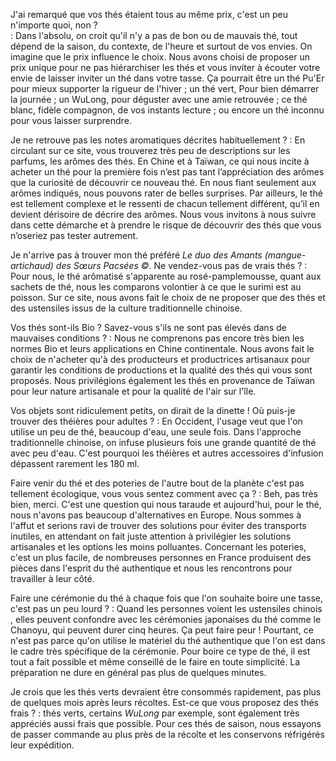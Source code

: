 <script>
    window.addEventListener("load", function(event) {
        // display the first answer
        document.querySelector("dd").classList.toggle('visible')
        const dts = document.querySelectorAll("dt")
        dts.forEach(dt => dt.addEventListener('click', event => {
            event.currentTarget.nextElementSibling.classList.toggle('visible')
        }))
    });
</script>

J'ai remarqué que vos thés étaient tous au même prix, c'est un peu n'importe quoi, non ?  
: Dans l'absolu, on croit qu'il n'y a pas de bon ou de mauvais thé, tout dépend de la saison, du contexte, de l'heure et surtout de vos envies. On imagine que le prix influence le choix. Nous avons choisi de proposer un prix unique pour ne pas hiérarchiser les thés et vous inviter à écouter votre envie de laisser inviter un thé dans votre tasse. Ça pourrait être un thé Pu'Er pour mieux supporter la rigueur de l'hiver ; un thé vert, Pour bien démarrer la journée ; un WuLong, pour déguster avec une amie retrouvée ; ce thé blanc, fidèle compagnon, de vos instants lecture ; ou encore un thé inconnu pour vous laisser surprendre.

Je ne retrouve pas les notes aromatiques décrites habituellement ?
: En circulant sur ce site, vous trouverez très peu de descriptions sur les parfums, les arômes des thés. En Chine et à Taïwan, ce qui nous incite à acheter un thé pour la première fois n’est pas tant l’appréciation des arômes que la curiosité de découvrir ce nouveau thé. En nous fiant seulement aux arômes indiqués, nous pouvons rater de belles surprises. Par ailleurs, le thé est tellement complexe et le ressenti de chacun tellement différent, qu’il en devient dérisoire de décrire des arômes. Nous vous invitons à nous suivre dans cette démarche et à prendre le risque de découvrir des thés que vous n’oseriez pas tester autrement.

Je n'arrive pas à trouver mon thé préféré *Le duo des Amants (mangue-artichaud) des Sœurs Pacsées ©*. Ne vendez-vous pas de vrais thés ?
: Pour nous, le thé arômatisé s'apparente au rosé-pamplemousse, quant aux sachets de thé, nous les comparons volontier à ce que le surimi est au poisson. Sur ce site, nous avons fait le choix de ne proposer que des thés et des ustensiles issus de la culture traditionnelle chinoise. 

Vos thés sont-ils Bio ? Savez-vous s'ils ne sont pas élevés dans de mauvaises conditions ?
: Nous ne comprenons pas encore très bien les normes Bio et leurs applications en Chine continentale. 
Nous avons fait le choix de n'acheter qu'à des producteurs et productrices artisanaux <!-- que nous connaissons personnellement --> pour garantir les conditions de productions et la qualité des thés qui vous sont proposés. Nous privilégions également les thés en provenance de Taïwan pour leur nature artisanale et pour la qualité de l'air sur l'île. 

Vos objets sont ridiculement petits, on dirait de la dinette ! Où puis-je trouver des théières pour adultes ?
: En Occident, l'usage veut que l'on utilise un peu de thé, beaucoup d'eau, une seule fois. Dans l'approche traditionnelle chinoise, on infuse plusieurs fois une grande quantité de thé avec peu d'eau. C'est pourquoi les théières et autres accessoires d'infusion dépassent rarement les 180 ml. 

Faire venir du thé et des poteries de l'autre bout de la planète c'est pas tellement écologique, vous vous sentez comment avec ça ?
: Beh, pas très bien, merci. C'est une question qui nous taraude et aujourd'hui, pour le thé, nous n'avons pas beaucoup d'alternatives en Europe. Nous sommes à l'affut et serions ravi de trouver des solutions pour éviter des transports inutiles, en attendant on fait juste attention à privilégier les solutions artisanales et les options les moins polluantes. Concernant les poteries, c'est un plus facile, de nombreuses personnes en France produisent des pièces dans l'esprit du thé authentique et nous les rencontrons pour travailler à leur côté.

Faire une cérémonie du thé à chaque fois que l'on souhaite boire une tasse, c'est pas un peu lourd ?
: Quand les personnes voient les ustensiles <!-- traditionnels --> chinois <!-- pour infuser du thé, elles peuvent confondre-->, elles peuvent confondre avec les cérémonies japonaises du thé comme le Chanoyu, qui peuvent durer cinq heures. Ça peut faire peur ! Pourtant, ce n'est pas parce qu'on utilise le matériel du thé authentique que l'on est dans le cadre très spécifique de la cérémonie. Pour boire ce type de thé, il est tout a fait possible et même conseillé de le faire en toute simplicité. La préparation ne dure en général pas plus de quelques minutes. 

Je crois que les thés verts devraient être consommés rapidement, pas plus de quelques mois après leurs récoltes. Est-ce que vous proposez des thés frais ?
: <!-- en effet, un thé vert bien conservé au congélateur doit se consommer dans les 12 mois après sa récolte, et moins de 6 mois si il est conservé au réfrigérateur. Cette règle ne s'applique pas qu'aux --> thés verts, certains _WuLong_ par exemple, sont également très appréciés aussi frais que possible. Pour ces thés de saison, nous essayons de passer commande au plus près de la récolte et les conservons réfrigérés <!-- avant et après --> leur expédition. 
